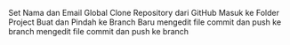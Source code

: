 Set Nama dan Email Global
Clone Repository dari GitHub
Masuk ke Folder Project
Buat dan Pindah ke Branch Baru
mengedit file
commit dan push ke branch
mengedit file
commit dan push ke branch
